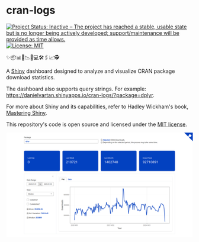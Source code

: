 # cran-logs

<!-- badges: start -->
[![Project Status: Inactive – The project has reached a stable, usable state but is no longer being actively developed; support/maintenance will be provided as time allows.](https://www.repostatus.org/badges/latest/inactive.svg)](https://www.repostatus.org/#inactive)
[![License:
MIT](https://img.shields.io/badge/license-MIT-green)](https://choosealicense.com/licenses/mit/)
<!-- badges: end -->

✨📦📊🧬📉️📐💻🛠️🖇️📈🕵

A [Shiny](https://shiny.posit.co/) dashboard designed to analyze and visualize CRAN package download statistics.

The dashboard also supports query strings. For example: <https://danielvartan.shinyapps.io/cran-logs/?package=dplyr>.

For more about Shiny and its capabilities, refer to Hadley Wickham's book, [Mastering Shiny](https://mastering-shiny.org).

This repository's code is open source and licensed under the [MIT
license](https://opensource.org/license/mit/).

![cran-logs](images/print.png)
